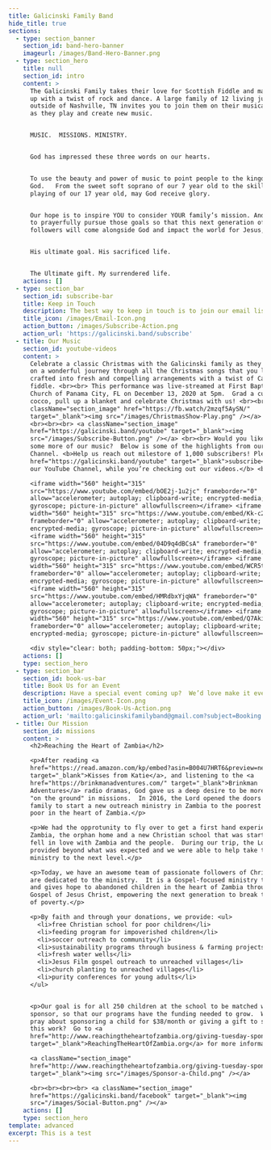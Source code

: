 ```yaml
---
title: Galicinski Family Band
hide_title: true
sections:
  - type: section_banner
    section_id: band-hero-banner
    imageurl: /images/Band-Hero-Banner.png
  - type: section_hero
    title: null
    section_id: intro
    content: >
      The Galicinski Family takes their love for Scottish Fiddle and mashes it
      up with a twist of rock and dance. A large family of 12 living just
      outside of Nashville, TN invites you to join them on their musical journey
      as they play and create new music.


      MUSIC.  MISSIONS. MINISTRY.


      God has impressed these three words on our hearts. 


      To use the beauty and power of music to point people to the kingdom of
      God.   From the sweet soft soprano of our 7 year old to the skillful
      playing of our 17 year old, may God receive glory.


      Our hope is to inspire YOU to consider YOUR family’s mission. And for you
      to prayerfully pursue those goals so that this next generation of Christ
      followers will come alongside God and impact the world for Jesus, 


      His ultimate goal. His sacrificed life. 


      The Ultimate gift. My surrendered life.
    actions: []
  - type: section_bar
    section_id: subscribe-bar
    title: Keep in Touch
    description: The best way to keep in touch is to join our email list.
    title_icon: /images/Email-Icon.png
    action_button: /images/Subscribe-Action.png
    action_url: 'https://galicinski.band/subscribe'
  - title: Our Music
    section_id: youtube-videos
    content: >
      Celebrate a classic Christmas with the Galicinski family as they take you
      on a wonderful journey through all the Christmas songs that you love best,
      crafted into fresh and compelling arrangements with a twist of Cape Breton
      fiddle. <br><br> This performance was live-streamed at First Baptist
      Church of Panama City, FL on December 13, 2020 at 5pm.  Grad a cup of hot
      cocco, pull up a blanket and celebrate Christmas with us! <br><br> <a
      className="section_image" href="https://fb.watch/2mzqf5AySN/"
      target="_blank"><img src="/images/ChristmasShow-Play.png" /></a>
      <br><br><br> <a className="section_image"
      href="https://galicinski.band/youtube" target="_blank"><img
      src="/images/Subscribe-Button.png" /></a> <br><br> Would you like to hear
      some more of our music?  Below is some of the highlights from our YouTube
      Channel. <b>Help us reach out milestore of 1,000 subscribers! Please <a
      href="https://galicinski.band/youtube" target="_blank">subscribe</a> to
      our YouTube Channel, while you’re checking out our videos.</b> <br><br>

      <iframe width="560" height="315"
      src="https://www.youtube.com/embed/bOE2j-1u2jc" frameborder="0"
      allow="accelerometer; autoplay; clipboard-write; encrypted-media;
      gyroscope; picture-in-picture" allowfullscreen></iframe> <iframe
      width="560" height="315" src="https://www.youtube.com/embed/Kk-c23H79Ow"
      frameborder="0" allow="accelerometer; autoplay; clipboard-write;
      encrypted-media; gyroscope; picture-in-picture" allowfullscreen></iframe>
      <iframe width="560" height="315"
      src="https://www.youtube.com/embed/04D9q4dBCsA" frameborder="0"
      allow="accelerometer; autoplay; clipboard-write; encrypted-media;
      gyroscope; picture-in-picture" allowfullscreen></iframe> <iframe
      width="560" height="315" src="https://www.youtube.com/embed/WCR5taP-th4"
      frameborder="0" allow="accelerometer; autoplay; clipboard-write;
      encrypted-media; gyroscope; picture-in-picture" allowfullscreen></iframe>
      <iframe width="560" height="315"
      src="https://www.youtube.com/embed/HMRdbxYjqWA" frameborder="0"
      allow="accelerometer; autoplay; clipboard-write; encrypted-media;
      gyroscope; picture-in-picture" allowfullscreen></iframe> <iframe
      width="560" height="315" src="https://www.youtube.com/embed/Q7AkiYO4geA"
      frameborder="0" allow="accelerometer; autoplay; clipboard-write;
      encrypted-media; gyroscope; picture-in-picture" allowfullscreen></iframe>

      <div style="clear: both; padding-bottom: 50px;"></div>
    actions: []
    type: section_hero
  - type: section_bar
    section_id: book-us-bar
    title: Book Us for an Event
    description: Have a special event coming up?  We’d love make it even more special!
    title_icon: /images/Event-Icon.png
    action_button: /images/Book-Us-Action.png
    action_url: 'mailto:galicinskifamilyband@gmail.com?subject=Booking for an event'
  - title: Our Mission
    section_id: missions
    content: >
      <h2>Reaching the Heart of Zambia</h2>

      <p>After reading <a
      href="https://read.amazon.com/kp/embed?asin=B004U7HRT6&preview=newtab&linkCode=kpe&ref_=cm_sw_r_kb_dp_nDb6FbHKREKV2&tag=galicinskifam-20"
      target="_blank">Kisses from Katie</a>, and listening to the <a
      href="https://brinkmanadventures.com/" target="_blank">Brinkman
      Adventures</a> radio dramas, God gave us a deep desire to be more involved
      "on the ground" in missions.  In 2016, the Lord opened the doors for our
      family to start a new outreach ministry in Zambia to the poorest of the
      poor in the heart of Zambia.</p>

      <p>We had the opprotunity to fly over to get a first hand experience of
      Zambia, the orphan home and a new Christian school that was starting.  We
      fell in love with Zambia and the people.  During our trip, the Lord
      provided beyond what was expected and we were able to help take the
      ministry to the next level.</p>

      <p>Today, we have an awesome team of passionate followers of Christ who
      are dedicated to the ministry.  It is a Gospel-focused ministry that loves
      and gives hope to abandoned children in the heart of Zambia through the
      Gospel of Jesus Christ, empowering the next generation to break the chains
      of poverty.</p>

      <p>By faith and through your donations, we provide: <ul>  
        <li>free Christian school for poor children</li>
        <li>feeding program for impoverished children</li>
        <li>soccer outreach to community</li>
        <li>sustainability programs through business & farming projects</li>
        <li>fresh water wells</li>
        <li>Jesus Film gospel outreach to unreached villages</li>
        <li>church planting to unreached villages</li>
        <li>purity conferences for young adults</li>
      </ul>


      <p>Our goal is for all 250 children at the school to be matched with a
      sponsor, so that our programs have the funding needed to grow.  Would you
      pray about sponsoring a child for $38/month or giving a gift to support
      this work?  Go to <a
      href="http://www.reachingtheheartofzambia.org/giving-tuesday-sponsorship-opportunity/"
      target="_blank">ReachingTheHeartOfZambia.org</a> for more information.</p>

      <a className="section_image"
      href="http://www.reachingtheheartofzambia.org/giving-tuesday-sponsorship-opportunity/"
      target="_blank"><img src="/images/Sponsor-a-Child.png" /></a>      

      <br><br><br><br> <a className="section_image"
      href="https://galicinski.band/facebook" target="_blank"><img
      src="/images/Social-Button.png" /></a>
    actions: []
    type: section_hero
template: advanced
excerpt: This is a test
---
```

